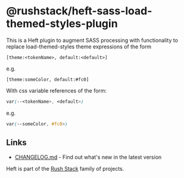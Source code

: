 # @rushstack/heft-sass-load-themed-styles-plugin

This is a Heft plugin to augment SASS processing with functionality to replace load-themed-styles theme expressions of the form
```
[theme:<tokenName>, default:<default>]
```
e.g.
```
[theme:someColor, default:#fc0]
```

With css variable references of the form:
```css
var(--<tokenName>, <default>)
```
e.g.
```css
var(--someColor, #fc0>)
```


## Links

- [CHANGELOG.md](
  https://github.com/microsoft/rushstack/blob/main/heft-plugins/heft-sass-load-themed-styles-plugin/CHANGELOG.md) - Find
  out what's new in the latest version

Heft is part of the [Rush Stack](https://rushstack.io/) family of projects.
